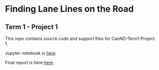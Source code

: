 # **Finding Lane Lines on the Road** 

## Term 1 - Project 1

This repo contains source code and support files for CanND-Term1 Project 1.

Jupyter notebook is [here](./notebook.ipynb).

Final report is here [here](./report.md).

